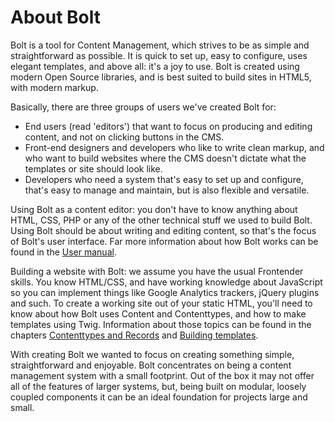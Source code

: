 About Bolt
==========

Bolt is a tool for Content Management, which strives to be as simple and straightforward
as possible. It is quick to set up, easy to configure, uses elegant templates, and above
all: it's a joy to use. Bolt is created using modern Open Source libraries, and is best
suited to build sites in HTML5, with modern markup.

Basically, there are three groups of users we've created Bolt for:

 - End users (read 'editors') that want to focus on producing and editing content, and not
   on clicking buttons in the CMS.
 - Front-end designers and developers who like to write clean markup, and who want to
   build websites where the CMS doesn't dictate what the templates or site should look
   like.
 - Developers who need a system that's easy to set up and configure, that's easy to manage
   and maintain, but is also flexible and versatile.

Using Bolt as a content editor: you don't have to know anything about HTML, CSS, PHP or
any of the other technical stuff we used to build Bolt. Using Bolt should be about writing
and editing content, so that's the focus of Bolt's user interface. Far more information
about how Bolt works can be found in the [User manual](http://manual.bolt.cm/).

Building a website with Bolt: we assume you have the usual Frontender skills. You know
HTML/CSS, and have working knowledge about JavaScript so you can implement things like
Google Analytics trackers, jQuery plugins and such. To create a working site out of your
static HTML, you'll need to know about how Bolt uses Content and Contenttypes, and how to
make templates using Twig. Information about those topics can be found in the chapters
[Contenttypes and Records](/contenttypes-and-records) and [Building templates](/building-templates).

With creating Bolt we wanted to focus on creating something simple, straightforward and
enjoyable. Bolt concentrates on being a content management system with a small footprint.
Out of the box it may not offer all of the features of larger systems, but, being built on
modular, loosely coupled components it can be an ideal foundation for projects large and
small.
